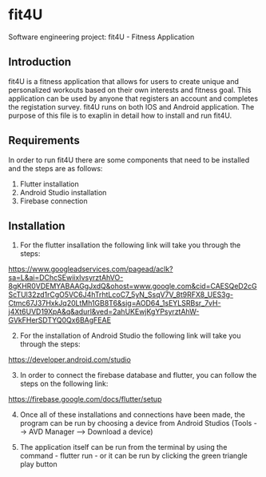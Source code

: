 # fit4U
Software engineering project: fit4U - Fitness Application

## Introduction

fit4U is a fitness application that allows for users to create unique and personalized workouts based on their own interests and fitness goal. This application can be used by anyone that registers an account and completes the registation survey. fit4U runs on both IOS and Android application. The purpose of this file is to exaplin in detail how to install and run fit4U. 

## Requirements

In order to run fit4U there are some components that need to be installed and the steps are as follows:

1. Flutter installation
2. Android Studio installation
3. Firebase connection

## Installation

1. For the flutter insallation the following link will take you through the steps:

https://www.googleadservices.com/pagead/aclk?sa=L&ai=DChcSEwiixIvsyrztAhVO-8gKHR0VDEMYABAAGgJxdQ&ohost=www.google.com&cid=CAESQeD2cGScTUl32zd1rCgO5VC6J4hTrhtLcoC7_5yN_SsqV7V_8t9RFX8_UES3g-Ctmc67J37HxkJq20LtMh1GB8T6&sig=AOD64_1sEYLSRBsr_7vH-j4Xt6UVD19XpA&q&adurl&ved=2ahUKEwjKgYPsyrztAhW-GVkFHerSDTYQ0Qx6BAgFEAE

2. For the installation of Android Studio the following link will take you through the steps:

https://developer.android.com/studio

3. In order to connect the firebase database and flutter, you can follow the steps on the following link:

https://firebase.google.com/docs/flutter/setup

4. Once all of these installations and connections have been made, the program can be run by choosing a device from Android Studios (Tools --> AVD Manager --> Download a device)

5. The application itself can be run from the terminal by using the command - flutter run - or it can be run by clicking the green triangle play button


